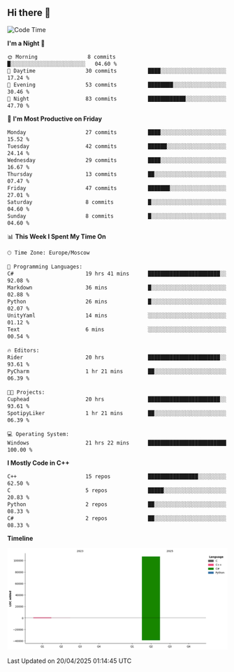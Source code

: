 ## Hi there 👋

<!--
**wxrstvrsn/wxrstvrsn** is a ✨ _special_ ✨ repository because its `README.md` (this file) appears on your GitHub profile.

Here are some ideas to get you started:

- 🔭 I’m currently working on ...
- 🌱 I’m currently learning ...
- 👯 I’m looking to collaborate on ...
- 🤔 I’m looking for help with ...
- 💬 Ask me about ...
- 📫 How to reach me: ...
- 😄 Pronouns: ...
- ⚡ Fun fact: ...
-->
<!--START_SECTION:waka-->
![Code Time](http://img.shields.io/badge/Code%20Time-21%20hrs%2022%20mins-blue)

**I'm a Night 🦉** 

```text
🌞 Morning                8 commits           █░░░░░░░░░░░░░░░░░░░░░░░░   04.60 % 
🌆 Daytime                30 commits          ████░░░░░░░░░░░░░░░░░░░░░   17.24 % 
🌃 Evening                53 commits          ████████░░░░░░░░░░░░░░░░░   30.46 % 
🌙 Night                  83 commits          ████████████░░░░░░░░░░░░░   47.70 % 
```
📅 **I'm Most Productive on Friday** 

```text
Monday                   27 commits          ████░░░░░░░░░░░░░░░░░░░░░   15.52 % 
Tuesday                  42 commits          ██████░░░░░░░░░░░░░░░░░░░   24.14 % 
Wednesday                29 commits          ████░░░░░░░░░░░░░░░░░░░░░   16.67 % 
Thursday                 13 commits          ██░░░░░░░░░░░░░░░░░░░░░░░   07.47 % 
Friday                   47 commits          ███████░░░░░░░░░░░░░░░░░░   27.01 % 
Saturday                 8 commits           █░░░░░░░░░░░░░░░░░░░░░░░░   04.60 % 
Sunday                   8 commits           █░░░░░░░░░░░░░░░░░░░░░░░░   04.60 % 
```


📊 **This Week I Spent My Time On** 

```text
🕑︎ Time Zone: Europe/Moscow

💬 Programming Languages: 
C#                       19 hrs 41 mins      ███████████████████████░░   92.08 % 
Markdown                 36 mins             █░░░░░░░░░░░░░░░░░░░░░░░░   02.88 % 
Python                   26 mins             █░░░░░░░░░░░░░░░░░░░░░░░░   02.07 % 
UnityYaml                14 mins             ░░░░░░░░░░░░░░░░░░░░░░░░░   01.12 % 
Text                     6 mins              ░░░░░░░░░░░░░░░░░░░░░░░░░   00.54 % 

🔥 Editors: 
Rider                    20 hrs              ███████████████████████░░   93.61 % 
PyCharm                  1 hr 21 mins        ██░░░░░░░░░░░░░░░░░░░░░░░   06.39 % 

🐱‍💻 Projects: 
Cuphead                  20 hrs              ███████████████████████░░   93.61 % 
SpotipyLiker             1 hr 21 mins        ██░░░░░░░░░░░░░░░░░░░░░░░   06.39 % 

💻 Operating System: 
Windows                  21 hrs 22 mins      █████████████████████████   100.00 % 
```

**I Mostly Code in C++** 

```text
C++                      15 repos            ████████████████░░░░░░░░░   62.50 % 
C                        5 repos             █████░░░░░░░░░░░░░░░░░░░░   20.83 % 
Python                   2 repos             ██░░░░░░░░░░░░░░░░░░░░░░░   08.33 % 
C#                       2 repos             ██░░░░░░░░░░░░░░░░░░░░░░░   08.33 % 
```



**Timeline**

![Lines of Code chart](https://raw.githubusercontent.com/wxrstvrsn/wxrstvrsn/main/assets/bar_graph.png)


 Last Updated on 20/04/2025 01:14:45 UTC
<!--END_SECTION:waka-->
